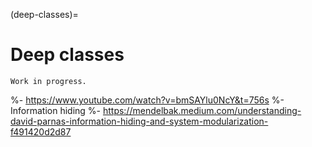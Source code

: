 (deep-classes)=
# Deep classes

```{warning}
Work in progress.
```

%- https://www.youtube.com/watch?v=bmSAYlu0NcY&t=756s
%- Information hiding
%- https://mendelbak.medium.com/understanding-david-parnas-information-hiding-and-system-modularization-f491420d2d87
